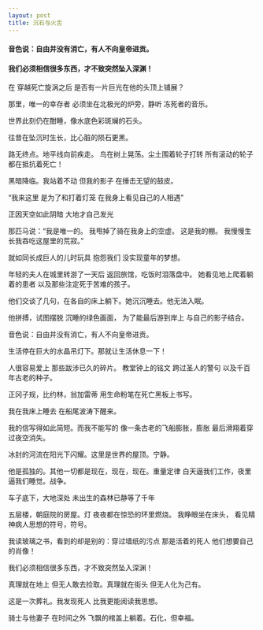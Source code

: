 ```yaml
---
layout: post
title: 沉石与火舌
---
```

#### 音色说：自由并没有消亡，有人不向皇帝进贡。
#### 我们必须相信很多东西，才不致突然坠入深渊！
<!-- more -->
在 穿越死亡旋涡之后 是否有一片巨光在他的头顶上铺展？

那里，唯一的幸存者 必须坐在北极光的炉旁，静听 冻死者的音乐。

世界此刻仍在酣睡，像水底色彩斑斓的石头。

往昔在坠沉时生长，比心脏的陨石更黑。

路无终点。地平线向前疾走。 鸟在树上晃荡。尘土围着轮子打转 所有滚动的轮子都在抵抗着死亡！

黑暗降临。我站着不动 但我的影子 在捶击无望的鼓皮。

“我来这里 是为了和打着灯笼 在我身上看见自己的人相遇”

正因天空如此阴暗 大地才自己发光

那匹马说：“我是唯一的。 我甩掉了骑在我身上的空虚。 这是我的棚。 我慢慢生长我吞吃这屋里的荒寂。”

就如同长成巨人的儿时玩具 抱怨我们 没实现童年的梦想。

年轻的夫人在城里转游了一天后 返回旅馆，吃饭时泪落盘中。 她看见地上爬着躺着的患者 以及那些注定死于苦难的孩子。

他们交谈了几句，在各自的床上躺下。她沉沉睡去。他无法入眠。

他拼搏，试图摆脱 沉睡的绿色画面， 为了能最后游到岸上 与自己的影子结合。

音色说：自由并没有消亡，有人不向皇帝进贡。

生活停在巨大的水晶吊灯下。那就让生活休息一下！

人很容易爱上 那些跋涉已久的碎片。 教堂钟上的铭文 跨过圣人的警句 以及千百年古老的种子。

正冈子规，比约林，翁加雷蒂 用生命粉笔在死亡黑板上书写。

我在我床上睡去 在船尾波涛下醒来。

我的信写得如此简短。而我不能写的 像一条古老的飞船膨胀，膨胀 最后滑翔着穿过夜空消失。

冰封的河流在阳光下闪耀。这里是世界的屋顶。宁静。

他是孤独的。其他一切都是现在，现在，现在。重量定律 白天逼我们工作，夜里逼我们睡觉。战争。

车子底下，大地深处 未出生的森林已静等了千年

五层楼，朝庭院的房屋。灯 夜夜都在惊恐的环里燃烧。 我睁眼坐在床头， 看见精神病人思想的符号，符号。

我读玻璃之书，看到的却是别的：穿过墙纸的污点 那是活着的死人 他们想要自己的肖像！

我们必须相信很多东西，才不致突然坠入深渊！

真理就在地上 但无人敢去捡取。真理就在街头 但无人化为己有。

这是一次葬礼。我发现死人 比我更能阅读我思想。

骑士与他妻子 在时间之外 飞飘的棺盖上躺着。石化，但幸福。

